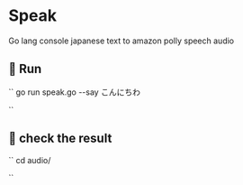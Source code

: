 
# Speak

Go lang console japanese text to amazon polly speech audio

## 🚀 Run

``
go run speak.go --say こんにちわ

``

## 🏁 check the result

``
cd audio/

``
